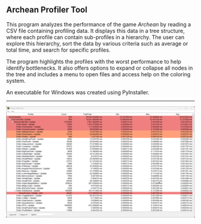 ## Archean Profiler Tool
This program analyzes the performance of the game *Archean* by reading a CSV file containing profiling data. It displays this data in a tree structure, where each profile can contain sub-profiles in a hierarchy. The user can explore this hierarchy, sort the data by various criteria such as average or total time, and search for specific profiles.

The program highlights the profiles with the worst performance to help identify bottlenecks. It also offers options to expand or collapse all nodes in the tree and includes a menu to open files and access help on the coloring system.

An executable for Windows was created using PyInstaller.
___
![screenshot](img/APT.png)
